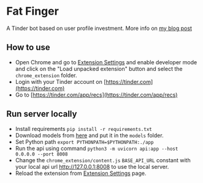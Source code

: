 # Fat Finger

A Tinder bot based on user profile investment.
More info on [my blog post](https://medium.com/@artiya4u/fatfinger-a-pretty-good-tinder-bot-f76c468168d8)

## How to use

- Open Chrome and go to [Extension Settings](chrome://extensions/) and enable developer mode and click on the "Load
  unpacked extension" button and select the `chrome_extension` folder.
- Login with your Tinder account on [https://tinder.com](https://tinder.com)
- Go to [https://tinder.com/app/recs](https://tinder.com/app/recs)

## Run server locally

- Install requirements `pip install -r requirements.txt`
- Download models from [here](https://drive.google.com/drive/folders/1t6qJ6ThV2UPhXmc_lg3qXK1f0me4TPN_?usp=sharing)
  and put it in the `models` folder.
- Set Python path `export PYTHONPATH=$PYTHONPATH:./app`
- Run the api using command `python3 -m uvicorn api:app --host 0.0.0.0 --port 8008`
- Change the `chrome_extension/content.js` `BASE_API_URL` constant with your local api url http://127.0.0.1:8008
  to use the local server.
- Reload the extension from [Extension Settings](chrome://extensions/) page.